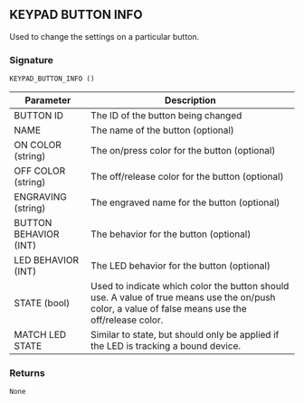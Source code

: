 ## KEYPAD  BUTTON INFO

Used to change the settings on a particular button.


### Signature

`KEYPAD_BUTTON_INFO ()`


| Parameter | Description |
| --- | --- |
| BUTTON ID | The ID of the button being changed |
| NAME | The name of the button (optional) |
| ON COLOR (string) |  The on/press color for the button (optional) |
| OFF COLOR  (string) |The off/release color for the button (optional) |
| ENGRAVING (string) | The engraved name for the button (optional) |
| BUTTON BEHAVIOR (INT) | The behavior for the button (optional) |
| LED BEHAVIOR (INT) | The LED behavior for the button (optional) |
| STATE (bool) | Used to indicate which color the button should use. A value of true means use the on/push color, a value of false means use the off/release color. |
| MATCH LED STATE | Similar to state, but should only be applied if the LED is tracking a bound device. |



### Returns

`None`
